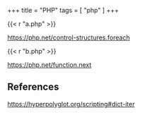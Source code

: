 +++
title = "PHP"
tags = [ "php" ]
+++

{{< r "a.php" >}}

<https://php.net/control-structures.foreach>

{{< r "b.php" >}}

<https://php.net/function.next>

## References

<https://hyperpolyglot.org/scripting#dict-iter>
